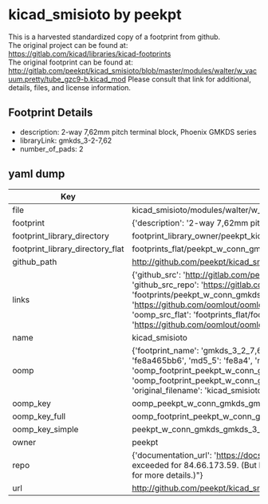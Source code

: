 # kicad_smisioto by peekpt  
This is a harvested standardized copy of a footprint from github.  
The original project can be found at:  
https://gitlab.com/kicad/libraries/kicad-footprints  
The original footprint can be found at:
http://gitlab.com/peekpt/kicad_smisioto/blob/master/modules/walter/w_vacuum.pretty/tube_gzc9-b.kicad_mod
Please consult that link for additional, details, files, and license information.  
## Footprint Details
* description: 2-way 7,62mm pitch terminal block, Phoenix GMKDS series  
* libraryLink: gmkds_3-2-7,62  
* number_of_pads: 2  
## yaml dump  
| Key | Value |  
| --- | --- |  
| file | kicad_smisioto/modules/walter/w_conn_gmkds.pretty/gmkds_3-2-7,62.kicad_mod |  
| footprint | {'description': '2-way 7,62mm pitch terminal block, Phoenix GMKDS series', 'libraryLink': 'gmkds_3-2-7,62', 'number_of_pads': 2} |  
| footprint_library_directory | footprint_library_owner/peekpt_kicad_smisioto |  
| footprint_library_directory_flat | footprints_flat/peekpt_w_conn_gmkds_gmkds_3_2_7,62/working |  
| github_path | http://github.com/peekpt/kicad_smisioto/blob/master/modules/walter/w_conn_gmkds.pretty/gmkds_3-2-7,62.kicad_mod |  
| links | {'github_src': 'http://gitlab.com/peekpt/kicad_smisioto/blob/master/modules/walter/w_vacuum.pretty/tube_gzc9-b.kicad_mod', 'github_src_repo': 'https://gitlab.com/kicad/libraries/kicad-footprints', 'oomp_bot': 'footprints/peekpt_w_conn_gmkds_gmkds_3_2_7,62/working', 'oomp_bot_github': 'https://github.com/oomlout/oomlout_oomp_footprint_bot/tree/main/footprints/peekpt_w_conn_gmkds_gmkds_3_2_7,62/working', 'oomp_src_flat': 'footprints_flat/footprints_flat/peekpt_w_conn_gmkds_gmkds_3_2_7,62/working', 'oomp_src_flat_github': 'https://github.com/oomlout/oomlout_oomp_footprint_src/tree/main/footprints_flat/peekpt_w_conn_gmkds_gmkds_3_2_7,62/working'} |  
| name | kicad_smisioto |  
| oomp | {'footprint_name': 'gmkds_3_2_7,62', 'library_name': 'w_conn_gmkds', 'md5': 'fe8a465bb6a667ce8f291602000152ea', 'md5_10': 'fe8a465bb6', 'md5_5': 'fe8a4', 'md5_6': 'fe8a46', 'oomp_key': 'oomp_peekpt_w_conn_gmkds_gmkds_3_2_7,62', 'oomp_key_extra': 'oomp_footprint_peekpt_w_conn_gmkds_gmkds_3_2_7,62', 'oomp_key_full': 'oomp_footprint_peekpt_w_conn_gmkds_gmkds_3_2_7,62_fe8a46', 'oomp_key_simple': 'peekpt_w_conn_gmkds_gmkds_3_2_7,62', 'original_filename': 'kicad_smisioto/modules/walter/w_conn_gmkds.pretty/gmkds_3-2-7,62.kicad_mod', 'owner_name': 'peekpt'} |  
| oomp_key | oomp_peekpt_w_conn_gmkds_gmkds_3_2_7,62 |  
| oomp_key_full | oomp_footprint_peekpt_w_conn_gmkds_gmkds_3_2_7,62 |  
| oomp_key_simple | peekpt_w_conn_gmkds_gmkds_3_2_7,62 |  
| owner | peekpt |  
| repo | {'documentation_url': 'https://docs.github.com/rest/overview/resources-in-the-rest-api#rate-limiting', 'message': "API rate limit exceeded for 84.66.173.59. (But here's the good news: Authenticated requests get a higher rate limit. Check out the documentation for more details.)"} |  
| url | http://github.com/peekpt/kicad_smisioto |  

